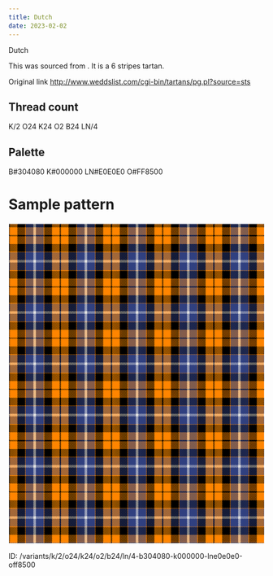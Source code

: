 ```yaml
---
title: Dutch
date: 2023-02-02
---
```

Dutch

This was sourced from <no value>.  It is a 6 stripes tartan.

Original link http://www.weddslist.com/cgi-bin/tartans/pg.pl?source=sts

## Thread count
K/2 O24 K24 O2 B24 LN/4

## Palette
B#304080 K#000000 LN#E0E0E0 O#FF8500

# Sample pattern

![Tartan detail](tartan.png "K/2 O24 K24 O2 B24 LN/4 tartan")

ID: /variants/k/2/o24/k24/o2/b24/ln/4-b304080-k000000-lne0e0e0-off8500